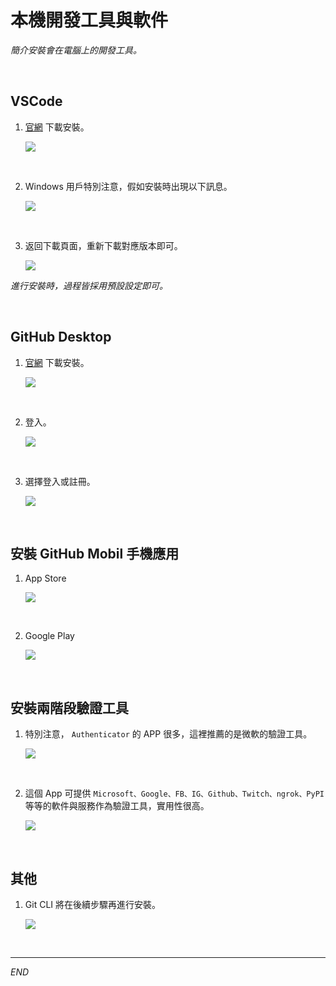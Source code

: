 # 本機開發工具與軟件

_簡介安裝會在電腦上的開發工具。_

<br>

## VSCode

1. [官網](https://code.visualstudio.com/) 下載安裝。

    ![](images/img_12.png)

<br>

2. Windows 用戶特別注意，假如安裝時出現以下訊息。

    ![](images/img_62.png)

<br>

3. 返回下載頁面，重新下載對應版本即可。

    ![](images/img_63.png)

_進行安裝時，過程皆採用預設設定即可。_

<br>

## GitHub Desktop

1. [官網](https://desktop.github.com/) 下載安裝。

    ![](images/img_13.png)

<br>

2. 登入。

    ![](images/img_29.png)

<br>

3. 選擇登入或註冊。

    ![](images/img_30.png)

<br>

## 安裝 GitHub Mobil 手機應用

1. App Store

    ![](images/img_38.png)

<br>

2. Google Play

    ![](images/img_39.png)

<br>

## 安裝兩階段驗證工具

1. 特別注意， `Authenticator` 的 APP 很多，這裡推薦的是微軟的驗證工具。

    ![](images/img_64.png)

<br>

2. 這個 App 可提供 `Microsoft、Google、FB、IG、Github、Twitch、ngrok、PyPI` 等等的軟件與服務作為驗證工具，實用性很高。

    ![](images/img_65.png)

<br>


## 其他

1. Git CLI 將在後續步驟再進行安裝。

    ![](images/img_68.png)

<br>

---

_END_